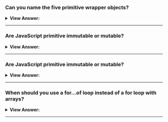 
### Can you name the five primitive wrapper objects?

<details>
  <summary><strong>View Answer:</strong></summary>
  <div>
  <div><strong>Interview Response:</strong> The five primitive wrapper objects in JavaScript are: String, Number, Boolean, Symbol, and BigInt.
  </div>
  </div>
</details>

---

### Are JavaScript primitive immutable or mutable?

<details>
  <summary><strong>View Answer:</strong></summary>
  <div>
  <div><strong>Interview Response:</strong> JavaScript primitives are immutable, meaning their values cannot be changed after they are created. This ensures data consistency.</div><br />
  <div><strong className="codeExample">Code Example:</strong><br /><br />

  <div></div>

```js
// code goes here
```

  </div>
  </div>
</details>

---

### Are JavaScript primitive immutable or mutable?

<details>
  <summary><strong>View Answer:</strong></summary>
  <div>
  <div><strong>Interview Response:</strong> JavaScript primitives are immutable, meaning their values cannot be changed after they are created. This ensures data consistency.</div><br />
  <div><strong>Technical Response:</strong> All primitives are unchanging and unchangeable. It is crucial to distinguish between a primitive and a variable with a primitive value. The variable can assign a new value, but it cannot get modified like objects, arrays, and functions can. A primitive can get swapped, but we cannot directly alter them.<br />
  </div><br />
  <div><strong className="codeExample">Code Example:</strong><br /><br />

  <div></div>

```js
// Using a string method does not mutate the string
var bar = 'baz';
console.log(bar); // baz
bar.toUpperCase();
console.log(bar); // baz

// Using an array method mutates the array
var foo = [];
console.log(foo); // []
foo.push('plugh');
console.log(foo); // ["plugh"]

// Assignment gives the primitive a new (not a mutated) value
bar = bar.toUpperCase(); // BAZ
```

  </div>
  </div>
</details>

---

### When should you use a for...of loop instead of a for loop with arrays?

<details>
  <summary><strong>View Answer:</strong></summary>
  <div>
  <div><strong>Interview Response:</strong> You should use a for...of loop instead of a for loop with arrays in JavaScript when you need to loop over array elements without using their index, and when you don't need to modify the array.</div><br />
  <div><strong className="codeExample">Code Example:</strong><br /><br />

  <div></div>

Sure, here are JavaScript examples illustrating the difference:

`for...of` loop (when you only care about values):

```javascript
let arr = ['a', 'b', 'c'];
for (let value of arr) {
  console.log(value);  // Logs: 'a', 'b', 'c'
}
```

`for` loop (when you need to access or manipulate the index):

```javascript
let arr = ['a', 'b', 'c'];
for (let i = 0; i < arr.length; i++) {
  console.log(i, arr[i]);  // Logs: '0 a', '1 b', '2 c'
}
```

In the `for...of` example, we simply iterate over the values in the array. In the `for` loop example, we have access to each index (`i`), and we can do something with it if needed.

  </div>
  </div>
</details>

---

